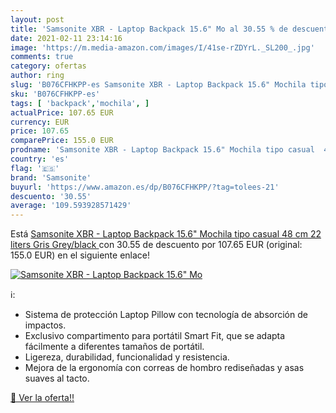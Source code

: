```yaml
---
layout: post
title: 'Samsonite XBR - Laptop Backpack 15.6" Mo al 30.55 % de descuento'
date: 2021-02-11 23:14:16
image: 'https://m.media-amazon.com/images/I/41se-rZDYrL._SL200_.jpg'
comments: true
category: ofertas
author: ring
slug: 'B076CFHKPP-es Samsonite XBR - Laptop Backpack 15.6" Mochila tipo casual...'
sku: 'B076CFHKPP-es'
tags: [ 'backpack','mochila', ]
actualPrice: 107.65 EUR
currency: EUR
price: 107.65
comparePrice: 155.0 EUR
prodname: 'Samsonite XBR - Laptop Backpack 15.6" Mochila tipo casual  48 cm  22 liters  Gris  Grey/black '
country: 'es'
flag: '🇪🇸'
brand: 'Samsonite'
buyurl: 'https://www.amazon.es/dp/B076CFHKPP/?tag=tolees-21'
descuento: '30.55'
average: '109.593928571429'
---
```


Está [Samsonite XBR - Laptop Backpack 15.6" Mochila tipo casual  48 cm  22 liters  Gris  Grey/black ](https://www.amazon.es/dp/B076CFHKPP/?tag=tolees-21) con 30.55 de descuento por 107.65 EUR (original: 155.0 EUR) en el siguiente enlace!

[![Samsonite XBR - Laptop Backpack 15.6" Mo](https://m.media-amazon.com/images/I/41se-rZDYrL._SL200_.jpg)](https://www.amazon.es/dp/B076CFHKPP/?tag=tolees-21)

ℹ️:

- Sistema de protección Laptop Pillow con tecnología de absorción de impactos.
- Exclusivo compartimento para portátil Smart Fit, que se adapta fácilmente a diferentes tamaños de portátil.
- Ligereza, durabilidad, funcionalidad y resistencia.
- Mejora de la ergonomía con correas de hombro rediseñadas y asas suaves al tacto.

[🛒 Ver la oferta!!](https://www.amazon.es/dp/B076CFHKPP/?tag=tolees-21)
